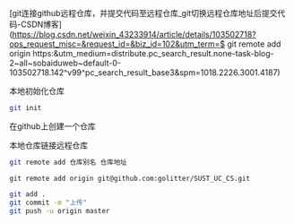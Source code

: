 [git连接github远程仓库，并提交代码至远程仓库_git切换远程仓库地址后提交代码-CSDN博客](https://blog.csdn.net/weixin_43233914/article/details/103502718?ops_request_misc=&request_id=&biz_id=102&utm_term=$ git remote add origin https:&utm_medium=distribute.pc_search_result.none-task-blog-2~all~sobaiduweb~default-0-103502718.142^v99^pc_search_result_base3&spm=1018.2226.3001.4187)

本地初始化仓库

```bash
git init
```

在github上创建一个仓库

本地仓库链接远程仓库

```bash
git remote add 仓库别名 仓库地址
```

```
git remote add origin git@github.com:golitter/SUST_UC_CS.git
```

```bash
git add .
git commit -m "上传"
git push -u origin master
```

